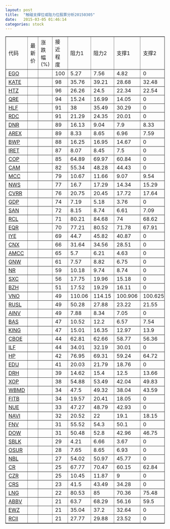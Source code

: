 ```yaml
---
layout: post
title:  "触碰支撑位或阻力位股票分析20150305"
date:   2015-03-05 01:46:14
categories: stock
---
```

<script type="text/javascript">
var stockList = []
stockList.push('gb_ego');
stockList.push('gb_kate');
stockList.push('gb_htz');
stockList.push('gb_qre');
stockList.push('gb_hlf');
stockList.push('gb_rdc');
stockList.push('gb_dnr');
stockList.push('gb_arex');
stockList.push('gb_bwp');
stockList.push('gb_iret');
stockList.push('gb_cop');
stockList.push('gb_cam');
stockList.push('gb_mcc');
stockList.push('gb_nws');
stockList.push('gb_cvrr');
stockList.push('gb_gdp');
stockList.push('gb_san');
stockList.push('gb_rcl');
stockList.push('gb_eqr');
stockList.push('gb_iye');
stockList.push('gb_cnx');
stockList.push('gb_amcc');
stockList.push('gb_gnw');
stockList.push('gb_nr');
stockList.push('gb_sxc');
stockList.push('gb_bzh');
stockList.push('gb_vno');
stockList.push('gb_rusl');
stockList.push('gb_ainv');
stockList.push('gb_bas');
stockList.push('gb_king');
stockList.push('gb_cboe');
stockList.push('gb_ilf');
stockList.push('gb_hp');
stockList.push('gb_edu');
stockList.push('gb_drh');
stockList.push('gb_xop');
stockList.push('gb_wbmd');
stockList.push('gb_fitb');
stockList.push('gb_nue');
stockList.push('gb_navi');
stockList.push('gb_fnv');
stockList.push('gb_dow');
stockList.push('gb_sblk');
stockList.push('gb_osur');
stockList.push('gb_nbl');
stockList.push('gb_cr');
stockList.push('gb_czr');
stockList.push('gb_crs');
stockList.push('gb_lng');
stockList.push('gb_abbv');
stockList.push('gb_ewz');
stockList.push('gb_rcii');
</script>
<table border="1">
 <tr>
 <td>代码</td>
 <td>最新价</td>
 <td>涨跌幅(%)</td>
 <td>接近程度</td>
 <td>阻力1</td>
 <td>阻力2</td>
 <td>支撑1</td>
 <td>支撑2</td>
</tr>
  <tr id="ego" class="red">
  <td><a href="http://stock.finance.sina.com.cn/usstock/quotes/EGO.html" target="_blank">EGO</a></td><td></td><td></td><td>100</td><td>5.27</td><td>7.56</td><td>4.82</td><td>0</td></tr>
  <tr id="kate" class="red">
  <td><a href="http://stock.finance.sina.com.cn/usstock/quotes/KATE.html" target="_blank">KATE</a></td><td></td><td></td><td>98</td><td>35.76</td><td>39.21</td><td>28.68</td><td>32.48</td></tr>
  <tr id="htz" class="green">
  <td><a href="http://stock.finance.sina.com.cn/usstock/quotes/HTZ.html" target="_blank">HTZ</a></td><td></td><td></td><td>96</td><td>26.26</td><td>24.5</td><td>22.34</td><td>22.54</td></tr>
  <tr id="qre" class="red">
  <td><a href="http://stock.finance.sina.com.cn/usstock/quotes/QRE.html" target="_blank">QRE</a></td><td></td><td></td><td>94</td><td>15.24</td><td>16.99</td><td>14.05</td><td>0</td></tr>
  <tr id="hlf" class="green">
  <td><a href="http://stock.finance.sina.com.cn/usstock/quotes/HLF.html" target="_blank">HLF</a></td><td></td><td></td><td>91</td><td>38</td><td>35.49</td><td>30.29</td><td>0</td></tr>
  <tr id="rdc" class="green">
  <td><a href="http://stock.finance.sina.com.cn/usstock/quotes/RDC.html" target="_blank">RDC</a></td><td></td><td></td><td>91</td><td>21.29</td><td>24.35</td><td>20.01</td><td>0</td></tr>
  <tr id="dnr" class="green">
  <td><a href="http://stock.finance.sina.com.cn/usstock/quotes/DNR.html" target="_blank">DNR</a></td><td></td><td></td><td>89</td><td>16.13</td><td>9.04</td><td>7.9</td><td>8.33</td></tr>
  <tr id="arex" class="red">
  <td><a href="http://stock.finance.sina.com.cn/usstock/quotes/AREX.html" target="_blank">AREX</a></td><td></td><td></td><td>89</td><td>8.33</td><td>8.65</td><td>6.96</td><td>7.59</td></tr>
  <tr id="bwp" class="red">
  <td><a href="http://stock.finance.sina.com.cn/usstock/quotes/BWP.html" target="_blank">BWP</a></td><td></td><td></td><td>88</td><td>16.25</td><td>16.95</td><td>14.67</td><td>0</td></tr>
  <tr id="iret" class="green">
  <td><a href="http://stock.finance.sina.com.cn/usstock/quotes/IRET.html" target="_blank">IRET</a></td><td></td><td></td><td>87</td><td>8.07</td><td>8.45</td><td>7.5</td><td>0</td></tr>
  <tr id="cop" class="red">
  <td><a href="http://stock.finance.sina.com.cn/usstock/quotes/COP.html" target="_blank">COP</a></td><td></td><td></td><td>85</td><td>64.89</td><td>69.97</td><td>60.84</td><td>0</td></tr>
  <tr id="cam" class="red">
  <td><a href="http://stock.finance.sina.com.cn/usstock/quotes/CAM.html" target="_blank">CAM</a></td><td></td><td></td><td>82</td><td>55.34</td><td>48.28</td><td>44.43</td><td>0</td></tr>
  <tr id="mcc" class="green">
  <td><a href="http://stock.finance.sina.com.cn/usstock/quotes/MCC.html" target="_blank">MCC</a></td><td></td><td></td><td>79</td><td>10.67</td><td>11.66</td><td>9.07</td><td>9.54</td></tr>
  <tr id="nws" class="red">
  <td><a href="http://stock.finance.sina.com.cn/usstock/quotes/NWS.html" target="_blank">NWS</a></td><td></td><td></td><td>77</td><td>16.7</td><td>17.29</td><td>14.34</td><td>15.29</td></tr>
  <tr id="cvrr" class="red">
  <td><a href="http://stock.finance.sina.com.cn/usstock/quotes/CVRR.html" target="_blank">CVRR</a></td><td></td><td></td><td>76</td><td>20.75</td><td>20.45</td><td>17.72</td><td>17.64</td></tr>
  <tr id="gdp" class="green">
  <td><a href="http://stock.finance.sina.com.cn/usstock/quotes/GDP.html" target="_blank">GDP</a></td><td></td><td></td><td>74</td><td>7.19</td><td>5.18</td><td>3.76</td><td>0</td></tr>
  <tr id="san" class="green">
  <td><a href="http://stock.finance.sina.com.cn/usstock/quotes/SAN.html" target="_blank">SAN</a></td><td></td><td></td><td>72</td><td>8.15</td><td>8.74</td><td>6.61</td><td>7.09</td></tr>
  <tr id="rcl" class="green">
  <td><a href="http://stock.finance.sina.com.cn/usstock/quotes/RCL.html" target="_blank">RCL</a></td><td></td><td></td><td>71</td><td>80.21</td><td>84.68</td><td>74</td><td>68.62</td></tr>
  <tr id="eqr" class="red">
  <td><a href="http://stock.finance.sina.com.cn/usstock/quotes/EQR.html" target="_blank">EQR</a></td><td></td><td></td><td>70</td><td>77.21</td><td>80.52</td><td>71.78</td><td>67.91</td></tr>
  <tr id="iye" class="red">
  <td><a href="http://stock.finance.sina.com.cn/usstock/quotes/IYE.html" target="_blank">IYE</a></td><td></td><td></td><td>69</td><td>44.7</td><td>45.82</td><td>40.87</td><td>0</td></tr>
  <tr id="cnx" class="red">
  <td><a href="http://stock.finance.sina.com.cn/usstock/quotes/CNX.html" target="_blank">CNX</a></td><td></td><td></td><td>66</td><td>31.64</td><td>34.56</td><td>28.51</td><td>0</td></tr>
  <tr id="amcc" class="red">
  <td><a href="http://stock.finance.sina.com.cn/usstock/quotes/AMCC.html" target="_blank">AMCC</a></td><td></td><td></td><td>65</td><td>5.7</td><td>6.21</td><td>4.63</td><td>0</td></tr>
  <tr id="gnw" class="green">
  <td><a href="http://stock.finance.sina.com.cn/usstock/quotes/GNW.html" target="_blank">GNW</a></td><td></td><td></td><td>61</td><td>7.57</td><td>8.82</td><td>6.75</td><td>0</td></tr>
  <tr id="nr" class="red">
  <td><a href="http://stock.finance.sina.com.cn/usstock/quotes/NR.html" target="_blank">NR</a></td><td></td><td></td><td>59</td><td>10.18</td><td>9.74</td><td>8.74</td><td>0</td></tr>
  <tr id="sxc" class="red">
  <td><a href="http://stock.finance.sina.com.cn/usstock/quotes/SXC.html" target="_blank">SXC</a></td><td></td><td></td><td>56</td><td>17.75</td><td>19.96</td><td>15.18</td><td>0</td></tr>
  <tr id="bzh" class="green">
  <td><a href="http://stock.finance.sina.com.cn/usstock/quotes/BZH.html" target="_blank">BZH</a></td><td></td><td></td><td>51</td><td>17.52</td><td>19.29</td><td>16.11</td><td>0</td></tr>
  <tr id="vno" class="red">
  <td><a href="http://stock.finance.sina.com.cn/usstock/quotes/VNO.html" target="_blank">VNO</a></td><td></td><td></td><td>49</td><td>110.06</td><td>114.15</td><td>100.906</td><td>100.625</td></tr>
  <tr id="rusl" class="green">
  <td><a href="http://stock.finance.sina.com.cn/usstock/quotes/RUSL.html" target="_blank">RUSL</a></td><td></td><td></td><td>49</td><td>50.28</td><td>27.88</td><td>23.22</td><td>21.55</td></tr>
  <tr id="ainv" class="red">
  <td><a href="http://stock.finance.sina.com.cn/usstock/quotes/AINV.html" target="_blank">AINV</a></td><td></td><td></td><td>49</td><td>7.88</td><td>8.34</td><td>7.05</td><td>0</td></tr>
  <tr id="bas" class="green">
  <td><a href="http://stock.finance.sina.com.cn/usstock/quotes/BAS.html" target="_blank">BAS</a></td><td></td><td></td><td>47</td><td>10.52</td><td>12.2</td><td>6.57</td><td>7.54</td></tr>
  <tr id="king" class="red">
  <td><a href="http://stock.finance.sina.com.cn/usstock/quotes/KING.html" target="_blank">KING</a></td><td></td><td></td><td>47</td><td>15.01</td><td>16.35</td><td>12.97</td><td>13.9</td></tr>
  <tr id="cboe" class="green">
  <td><a href="http://stock.finance.sina.com.cn/usstock/quotes/CBOE.html" target="_blank">CBOE</a></td><td></td><td></td><td>44</td><td>62.81</td><td>62.66</td><td>58.77</td><td>56.36</td></tr>
  <tr id="ilf" class="green">
  <td><a href="http://stock.finance.sina.com.cn/usstock/quotes/ILF.html" target="_blank">ILF</a></td><td></td><td></td><td>44</td><td>34.01</td><td>32.19</td><td>30.01</td><td>0</td></tr>
  <tr id="hp" class="green">
  <td><a href="http://stock.finance.sina.com.cn/usstock/quotes/HP.html" target="_blank">HP</a></td><td></td><td></td><td>42</td><td>76.95</td><td>69.31</td><td>59.24</td><td>64.72</td></tr>
  <tr id="edu" class="red">
  <td><a href="http://stock.finance.sina.com.cn/usstock/quotes/EDU.html" target="_blank">EDU</a></td><td></td><td></td><td>41</td><td>20.03</td><td>21.79</td><td>18.76</td><td>0</td></tr>
  <tr id="drh" class="red">
  <td><a href="http://stock.finance.sina.com.cn/usstock/quotes/DRH.html" target="_blank">DRH</a></td><td></td><td></td><td>39</td><td>14.62</td><td>15.4</td><td>12.5</td><td>13.66</td></tr>
  <tr id="xop" class="green">
  <td><a href="http://stock.finance.sina.com.cn/usstock/quotes/XOP.html" target="_blank">XOP</a></td><td></td><td></td><td>38</td><td>54.88</td><td>53.49</td><td>42.04</td><td>49.83</td></tr>
  <tr id="wbmd" class="green">
  <td><a href="http://stock.finance.sina.com.cn/usstock/quotes/WBMD.html" target="_blank">WBMD</a></td><td></td><td></td><td>34</td><td>47.5</td><td>49.32</td><td>38.04</td><td>43.59</td></tr>
  <tr id="fitb" class="red">
  <td><a href="http://stock.finance.sina.com.cn/usstock/quotes/FITB.html" target="_blank">FITB</a></td><td></td><td></td><td>34</td><td>19.57</td><td>20.41</td><td>18.05</td><td>0</td></tr>
  <tr id="nue" class="green">
  <td><a href="http://stock.finance.sina.com.cn/usstock/quotes/NUE.html" target="_blank">NUE</a></td><td></td><td></td><td>33</td><td>47.27</td><td>48.79</td><td>42.93</td><td>0</td></tr>
  <tr id="navi" class="red">
  <td><a href="http://stock.finance.sina.com.cn/usstock/quotes/NAVI.html" target="_blank">NAVI</a></td><td></td><td></td><td>32</td><td>20.52</td><td>22</td><td>19.1</td><td>18.15</td></tr>
  <tr id="fnv" class="green">
  <td><a href="http://stock.finance.sina.com.cn/usstock/quotes/FNV.html" target="_blank">FNV</a></td><td></td><td></td><td>31</td><td>55.52</td><td>54.3</td><td>50.1</td><td>0</td></tr>
  <tr id="dow" class="red">
  <td><a href="http://stock.finance.sina.com.cn/usstock/quotes/DOW.html" target="_blank">DOW</a></td><td></td><td></td><td>31</td><td>50.48</td><td>52.8</td><td>42.96</td><td>46.75</td></tr>
  <tr id="sblk" class="red">
  <td><a href="http://stock.finance.sina.com.cn/usstock/quotes/SBLK.html" target="_blank">SBLK</a></td><td></td><td></td><td>29</td><td>4.21</td><td>6.66</td><td>3.67</td><td>0</td></tr>
  <tr id="osur" class="green">
  <td><a href="http://stock.finance.sina.com.cn/usstock/quotes/OSUR.html" target="_blank">OSUR</a></td><td></td><td></td><td>28</td><td>7.65</td><td>8.65</td><td>6.93</td><td>0</td></tr>
  <tr id="nbl" class="green">
  <td><a href="http://stock.finance.sina.com.cn/usstock/quotes/NBL.html" target="_blank">NBL</a></td><td></td><td></td><td>27</td><td>54.02</td><td>50.97</td><td>45.77</td><td>0</td></tr>
  <tr id="cr" class="red">
  <td><a href="http://stock.finance.sina.com.cn/usstock/quotes/CR.html" target="_blank">CR</a></td><td></td><td></td><td>25</td><td>67.77</td><td>70.47</td><td>60.15</td><td>62.84</td></tr>
  <tr id="czr" class="red">
  <td><a href="http://stock.finance.sina.com.cn/usstock/quotes/CZR.html" target="_blank">CZR</a></td><td></td><td></td><td>25</td><td>10.45</td><td>11.87</td><td>9</td><td>0</td></tr>
  <tr id="crs" class="red">
  <td><a href="http://stock.finance.sina.com.cn/usstock/quotes/CRS.html" target="_blank">CRS</a></td><td></td><td></td><td>23</td><td>41.5</td><td>43.49</td><td>34.28</td><td>0</td></tr>
  <tr id="lng" class="red">
  <td><a href="http://stock.finance.sina.com.cn/usstock/quotes/LNG.html" target="_blank">LNG</a></td><td></td><td></td><td>22</td><td>80.53</td><td>85</td><td>70.36</td><td>75.48</td></tr>
  <tr id="abbv" class="green">
  <td><a href="http://stock.finance.sina.com.cn/usstock/quotes/ABBV.html" target="_blank">ABBV</a></td><td></td><td></td><td>21</td><td>63.7</td><td>68.29</td><td>56.16</td><td>59.5</td></tr>
  <tr id="ewz" class="green">
  <td><a href="http://stock.finance.sina.com.cn/usstock/quotes/EWZ.html" target="_blank">EWZ</a></td><td></td><td></td><td>21</td><td>35.04</td><td>37.2</td><td>32.64</td><td>0</td></tr>
  <tr id="rcii" class="red">
  <td><a href="http://stock.finance.sina.com.cn/usstock/quotes/RCII.html" target="_blank">RCII</a></td><td></td><td></td><td>21</td><td>27.77</td><td>29.88</td><td>23.52</td><td>0</td></tr>
</table>
